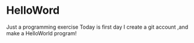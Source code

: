 # HelloWord
Just a programming exercise
Today is first day I create a git account ,and make a HelloWorld program!
